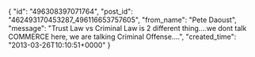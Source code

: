  {
   "id": "496308397071764",
   "post_id": "462493170453287_496116653757605",
   "from_name": "Pete Daoust",
   "message": "Trust Law vs Criminal Law is 2 different thing....we dont talk COMMERCE here, we are talking Criminal Offense....",
   "created_time": "2013-03-26T10:10:51+0000"
 }

